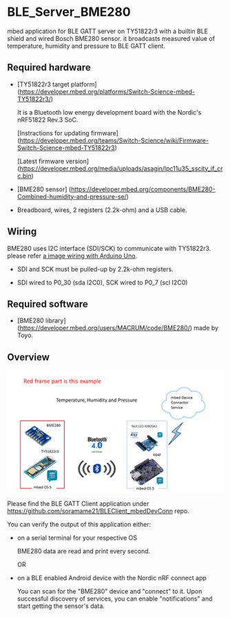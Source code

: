 # BLE_Server_BME280
mbed application for BLE GATT server on TY51822r3 with a builtin BLE shield and wired Bosch BME280 sensor. it broadcasts measured value of temperature, humidity and pressure to BLE GATT client.

## Required hardware
* [TY51822r3 target platform] (https://developer.mbed.org/platforms/Switch-Science-mbed-TY51822r3/)
    
    It is a Bluetooth low energy development board with the Nordic's nRF51822 Rev.3 SoC.
    
    [Instractions for updating firmware] (https://developer.mbed.org/teams/Switch-Science/wiki/Firmware-Switch-Science-mbed-TY51822r3)

    [Latest firmware version] (https://developer.mbed.org/media/uploads/asagin/lpc11u35_sscity_if_crc.bin)

* [BME280 sensor] (https://developer.mbed.org/components/BME280-Combined-humidity-and-pressure-se/)
    
* Breadboard, wires, 2 registers (2.2k-ohm) and a USB cable.

## Wiring
BME280 uses I2C interface (SDI/SCK) to communicate with TY51822r3. please refer [a image wiring with Arduino Uno](http://trac.switch-science.com/attachment/wiki/BME280/s-BME280_12.jpg).
* SDI and SCK must be pulled-up by 2.2k-ohm registers.

* SDI wired to P0_30 (sda I2C0), SCK wired to P0_7 (scl I2C0)

## Required software
* [BME280 library] (https://developer.mbed.org/users/MACRUM/code/BME280/) made by Toyo. 

## Overview
![Overview of Demo](myImageBME280.png)



Please find the BLE GATT Client application under https://github.com/soramame21/BLEClient_mbedDevConn repo.

You can verify the output of this application either:
  - on a serial terminal for your respective OS
  
    BME280 data are read and print every second.
    
    OR
  - on a BLE enabled Android device with the Nordic nRF connect app
  
    You can scan for the "BME280" device and "connect" to it. Upon successful discovery of services, you can enable "notifications" and start getting the sensor's data.
